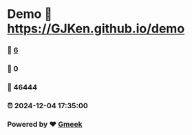 # Demo :link: https://GJKen.github.io/demo 
### :page_facing_up: [6](https://GJKen.github.io/demo/tag.html) 
### :speech_balloon: 0 
### :hibiscus: 46444 
### :alarm_clock: 2024-12-04 17:35:00 
### Powered by :heart: [Gmeek](https://github.com/Meekdai/Gmeek)
